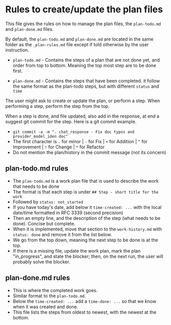 # Rules to create/update the plan files

This file gives the rules on how to manage the plan files, the `plan-todo.md` and `plan-done.md` files. 

By default, the `plan-todo.md` and `plan-done.md` are located in the same folder as the `_plan-rules.md` file except if told otherwise by the user instruction. 

- `plan-todo.md` - Contains the steps of a plan that are not done yet, and order from top to bottom. Meaning the top most step are to be done first. 

- `plan-done.md` - Contains the steps that have been completed. it follow the same format as the plan-todo steps, but with different `status` and `time`

The user might ask to create or update the plan, or perform a step. When performing a step, perform the step from the top. 

When a step is done, and file updated, also add in the response, at end a suggest git commit for the step. 
Here is a git commit example. 
  - `git commit -a -m ". chat_response - Fix doc typos and provider_model_iden doc"`
  - The first character is `.` for minor | `-` for Fix | `+` for Addition | `^` for Improvement | `!` for Change | `*` for Refactor
  - Do not mention the plan/history in the commit message (not its concern)


## plan-todo.md rules

- The `plan-todo.md` is a work plan file that is used to describe the work that needs to be done
- The format is that each step is under `## Step - short title for the work`
- Followed by `status: not_started`
- If you have today's date, add below it `time-created: ...` with the local date/time formatted in RFC 3339 (second precision)
- Then an empty line, and the description of the step (what needs to be done). Concise but complete.
- When it is implemented, move that section to the `work-history.md` with `status: done` and remove it from the list below.
- We go from the top down, meaning the next step to be done is at the top.
- If there is a missing file, update the work plan, mark the plan "in_progress", and state the blocker; then, on the next run, the user will probably solve the blocker.

## plan-done.md rules

- This is where the completed work goes.
- Similar format to the `plan-todo.md`.
- Below the `time-created: ...` add a `time-done: ...` so that we know when it was created and done.
- This file lists the steps from oldest to newest, with the newest at the bottom.


